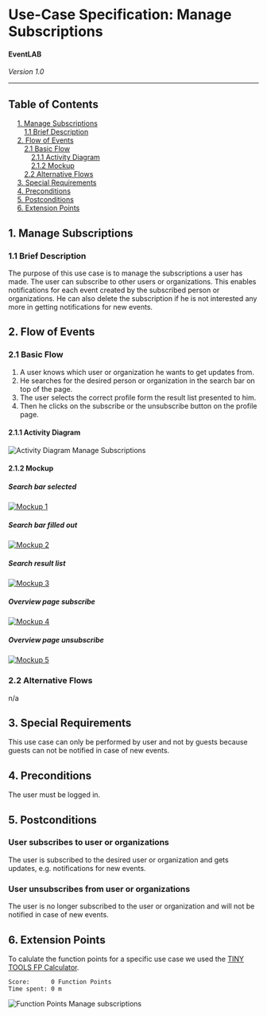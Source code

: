 # Use-Case Specification: Manage Subscriptions
#### EventLAB

*Version 1.0*

---
## Table of Contents

&emsp; [1. Manage Subscriptions](#1-manage-subscriptions)<br/>
&emsp;&emsp; [1.1 Brief Description](#11-brief-description)<br/>
&emsp; [2. Flow of Events](#2-flow-of-events)<br/>
&emsp;&emsp; [2.1 Basic Flow](#21-basic-flow)<br/>
&emsp;&emsp;&emsp; [2.1.1 Activity Diagram](#211-activity-diagram)<br/>
&emsp;&emsp;&emsp; [2.1.2 Mockup](#212-mockup)<br/>
&emsp;&emsp; [2.2 Alternative Flows](#22-alternative-flows)<br/>
&emsp; [3. Special Requirements](#3-special-requirements)<br/>
&emsp; [4. Preconditions](#4-preconditions)<br/>
&emsp; [5. Postconditions](#5-postconditions)<br/>
&emsp; [6. Extension Points](#6-extension-points)<br/>

## 1. Manage Subscriptions

### 1.1 Brief Description
The purpose of this use case is to manage the subscriptions a user has made. The user can subscribe to other users or organizations. This enables notifications for each event created by the subscribed person or organizations. He can also delete the subscription if he is not interested any more in getting notifications for new events.

## 2. Flow of Events

### 2.1 Basic Flow

1.	A user knows which user or organization he wants to get updates from.
2.	He searches for the desired person or organization in the search bar on top of the page.
3.	The user selects the correct profile form the result list presented to him.
4.	Then he clicks on the subscribe or the unsubscribe button on the profile page.


#### 2.1.1 Activity Diagram

![Activity Diagram Manage Subscriptions](Activity-Diagram-Manage-Subscriptions.png)

#### 2.1.2 Mockup

##### Search bar selected
[![Mockup 1](Mockups/01%20-%20Search%20Field.png)](https://github.com/tarjmp/eventlab-doc/blob/master/Software%20Requirements%20Specification/Use%20Cases/Manage%20Subscriptions/Mockups/01%20-%20Search%20Field.png)

##### Search bar filled out
[![Mockup 2](Mockups/02%20-%20Search%20Field%20Submit.png)](https://github.com/tarjmp/eventlab-doc/blob/master/Software%20Requirements%20Specification/Use%20Cases/Manage%20Subscriptions/Mockups/02%20-%20Search%20Field%20Submit.png)

##### Search result list
[![Mockup 3](Mockups/03%20-%20Search%20Results.png)](https://github.com/tarjmp/eventlab-doc/blob/master/Software%20Requirements%20Specification/Use%20Cases/Manage%20Subscriptions/Mockups/03%20-%20Search%20Results.png)

##### Overview page subscribe
[![Mockup 4](Mockups/04%20-%20Overview%20page%20-%20subscripe.png)](https://github.com/tarjmp/eventlab-doc/blob/master/Software%20Requirements%20Specification/Use%20Cases/Manage%20Subscriptions/Mockups/04%20-%20Overview%20page%20-%20subscripe.png)

##### Overview page unsubscribe
[![Mockup 5](Mockups/04%20-%20Overview%20page%20-%20unsubscripe.png)](https://github.com/tarjmp/eventlab-doc/blob/master/Software%20Requirements%20Specification/Use%20Cases/Manage%20Subscriptions/Mockups/04%20-%20Overview%20page%20-%20unsubscripe.png)

### 2.2 Alternative Flows

n/a

## 3. Special Requirements

This use case can only be performed by user and not by guests because guests can not be notified in case of new events.

## 4. Preconditions

The user must be logged in.

## 5. Postconditions

### User subscribes to user or organizations
The user is subscribed to the desired user or organization and gets updates, e.g. notifications for new events.

### User unsubscribes from user or organizations
The user is no longer subscribed to the user or organization and will not be notified in case of new events.


## 6. Extension Points

To calulate the function points for a specific use case we used the [TINY TOOLS FP Calculator](http://groups.umd.umich.edu/cis/course.des/cis525/js/f00/harvey/FP_Calc.html).

    Score:      0 Function Points
    Time spent: 0 m
	
![Function Points Manage subscriptions](FP-Manage-subscriptions.png)
